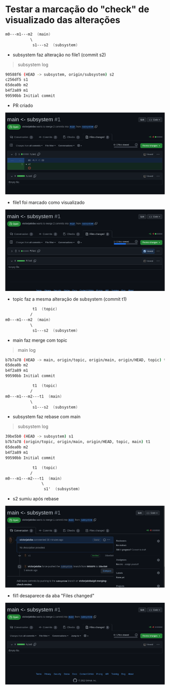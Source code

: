 # Testar a marcação do "check" de visualizado das alterações

```fs
m0---m1---m2  (main)
           \
            s1---s2  (subsystem)
```

- subsystem faz alteração no file1 (commit s2)

> subsystem log

```sh
90588f6 (HEAD -> subsystem, origin/subsystem) s2
c256df5 s1
65dea0b m2
b4f2a89 m1
99590bb Initial commit
```

- PR criado

![PR criado](./images/check_review1.png)

- file1 foi marcado como visualizado

![file1 checked](./images/check_review2.png)

- topic faz a mesma alteração de subsystem (commit t1)

```fs
            t1  (topic)
           /
m0---m1---m2  (main)
           \
            s1---s2  (subsystem)
```

- main faz merge com topic

> main log

```sh
b7b7a78 (HEAD -> main, origin/topic, origin/main, origin/HEAD, topic) t1
65dea0b m2
b4f2a89 m1
99590bb Initial commit
```

```fs
            t1  (topic)
           /
m0---m1---m2---t1  (main)
           \
            s1---s2  (subsystem)
```

- subsystem faz rebase com main

> subsystem log

```sh
39be5b0 (HEAD -> subsystem) s1
b7b7a78 (origin/topic, origin/main, origin/HEAD, topic, main) t1
65dea0b m2
b4f2a89 m1
99590bb Initial commit
```

```fs
            t1  (topic)
           /
m0---m1---m2---t1  (main)
                \
                 s1'  (subsystem)
```

- s2 sumiu após rebase

![file1 checked](./images/check_review3.png)

- fil1 desaparece da aba "Files changed"

![file1 checked](./images/check_review4.png)
